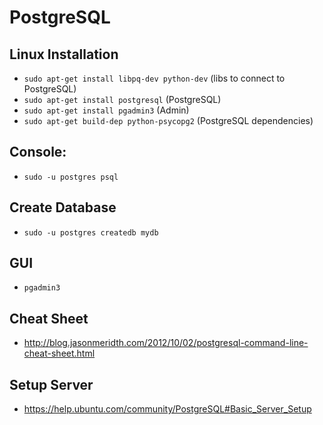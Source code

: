 # PostgreSQL

## Linux Installation
* ```sudo apt-get install libpq-dev python-dev``` (libs to connect to PostgreSQL)
* ```sudo apt-get install postgresql``` (PostgreSQL)
* ```sudo apt-get install pgadmin3``` (Admin)
* ```sudo apt-get build-dep python-psycopg2``` (PostgreSQL dependencies)

## Console:
* ```sudo -u postgres psql```

## Create Database
* ```sudo -u postgres createdb mydb```

## GUI
* ``pgadmin3``

## Cheat Sheet
* http://blog.jasonmeridth.com/2012/10/02/postgresql-command-line-cheat-sheet.html

## Setup Server
* https://help.ubuntu.com/community/PostgreSQL#Basic_Server_Setup
